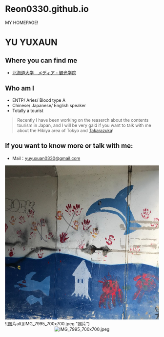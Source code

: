 # Reon0330.github.io
MY HOMEPAGE!

# YU YUXAUN # 

## Where you can find me
- [北海道大学　メディア・観光学院](https://www.imc.hokudai.ac.jp)

## Who am I
- ENTP/ Aries/ Blood type A
- Chinese/ Japanese/ English speaker
- Totally a tourist

>Recently I have been working on the reaserch about the contents tourism in Japan, and I will be very gald if you want to talk with me about the Hibiya area of Tokyo and [Takarazuka](https://kageki.hankyu.co.jp/)!

## If you want to know more or talk with me:
- Mail：yuyuxuan0330@gmail.com

<img src="IMG_7995_700x700.jpeg" alt="图片alt" title="照片">
![图片alt](IMG_7995_700x700.jpeg "照片")
<center><img src="../../assets/img/照片" alt="IMG_7995_700x700.jpeg" width="60%"/></center>
